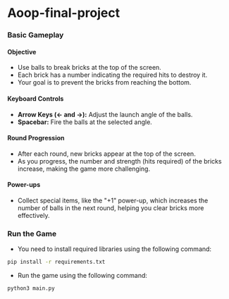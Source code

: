 # Aoop-final-project
### **Basic Gameplay**

#### **Objective**
- Use balls to break bricks at the top of the screen.
- Each brick has a number indicating the required hits to destroy it.
- Your goal is to prevent the bricks from reaching the bottom.

#### **Keyboard Controls**
- **Arrow Keys (← and →):** Adjust the launch angle of the balls.
- **Spacebar:** Fire the balls at the selected angle.

#### **Round Progression**
- After each round, new bricks appear at the top of the screen.
- As you progress, the number and strength (hits required) of the bricks increase, making the game more challenging.

#### **Power-ups**
- Collect special items, like the "+1" power-up, which increases the number of balls in the next round, helping you clear bricks more effectively.

### **Run the Game**
- You need to install required libraries using the following command:
```bash
pip install -r requirements.txt
```
- Run the game using the following command:
```bash
python3 main.py
```